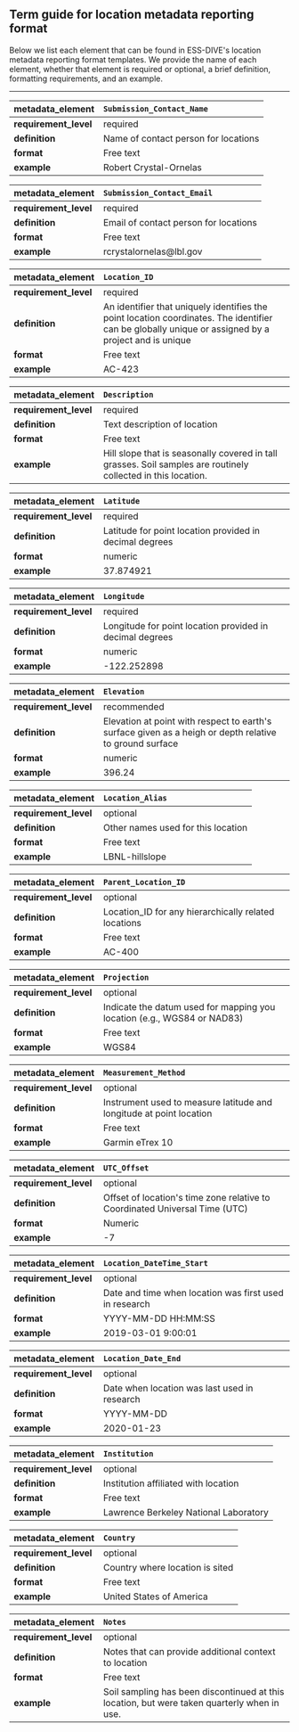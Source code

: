 ## Term guide for location metadata reporting format

Below we list each element that can be found in ESS-DIVE's location metadata reporting format templates. We provide the name of each element, whether that element is required or optional, a brief definition, formatting requirements, and an example.

---

|metadata_element|`Submission_Contact_Name`|
|:----------------------------------------------------|:----------------------------------------------------|
|**requirement_level**|required|
|**definition**|Name of contact person for locations|
|**format**|Free text|
|**example**|Robert Crystal-Ornelas|

|metadata_element|`Submission_Contact_Email`|
|:----------------------------------------------------|:----------------------------------------------------|
|**requirement_level**|required|
|**definition**|Email of contact person for locations|
|**format**|Free text|
|**example**|rcrystalornelas\@lbl.gov|

|metadata_element|`Location_ID`|
|:----------------------------------------------------|:----------------------------------------------------|
|**requirement_level**|required|
|**definition**|An identifier that uniquely identifies the point location coordinates. The identifier can be globally unique or assigned by a project and is unique|
|**format**|Free text|
|**example**|AC-423|

|metadata_element|`Description`|
|:----------------------------------------------------|:----------------------------------------------------|
|**requirement_level**|required|
|**definition**|Text description of location|
|**format**|Free text|
|**example**|Hill slope that is seasonally covered in tall grasses. Soil samples are routinely collected in this location.|

|metadata_element|`Latitude`|
|:----------------------------------------------------|:----------------------------------------------------|
|**requirement_level**|required|
|**definition**|Latitude for point location provided in decimal degrees|
|**format**|numeric|
|**example**|37.874921|

|metadata_element|`Longitude`|
|:----------------------------------------------------|:----------------------------------------------------|
|**requirement_level**|required|
|**definition**|Longitude for point location provided in decimal degrees|
|**format**|numeric|
|**example**|-122.252898|

|metadata_element|`Elevation`|
|:----------------------------------------------------|:----------------------------------------------------|
|**requirement_level**|recommended|
|**definition**|Elevation at point with respect to earth's surface given as a heigh or depth relative to ground surface|
|**format**|numeric|
|**example**|396.24|

|metadata_element|`Location_Alias`|
|:----------------------------------------------------|:----------------------------------------------------|
|**requirement_level**|optional|
|**definition**|Other names used for this location|
|**format**|Free text|
|**example**|LBNL-hillslope|

|metadata_element|`Parent_Location_ID`|
|:----------------------------------------------------|:----------------------------------------------------|
|**requirement_level**|optional|
|**definition**|Location_ID for any hierarchically related locations|
|**format**|Free text|
|**example**|AC-400|

|metadata_element|`Projection`|
|:----------------------------------------------------|:----------------------------------------------------|
|**requirement_level**|optional|
|**definition**|Indicate the datum used for mapping you location (e.g., WGS84 or NAD83)|
|**format**|Free text|
|**example**|WGS84|

|metadata_element|`Measurement_Method`|
|:----------------------------------------------------|:----------------------------------------------------|
|**requirement_level**|optional|
|**definition**|Instrument used to measure latitude and longitude at point location|
|**format**|Free text|
|**example**|Garmin eTrex 10|

|metadata_element|`UTC_Offset`|
|:----------------------------------------------------|:----------------------------------------------------|
|**requirement_level**|optional|
|**definition**|Offset of location's time zone relative to Coordinated Universal Time (UTC)|
|**format**|Numeric|
|**example**|-7|

|metadata_element|`Location_DateTime_Start`|
|:----------------------------------------------------|:----------------------------------------------------|
|**requirement_level**|optional|
|**definition**|Date and time when location was first used in research|
|**format**|YYYY-MM-DD HH:MM:SS|
|**example**|2019-03-01 9:00:01|

|metadata_element|`Location_Date_End`|
|:----------------------------------------------------|:----------------------------------------------------|
|**requirement_level**|optional|
|**definition**|Date when location was last used in research|
|**format**|YYYY-MM-DD|
|**example**|2020-01-23|

|metadata_element|`Institution`|
|:----------------------------------------------------|:----------------------------------------------------|
|**requirement_level**|optional|
|**definition**|Institution affiliated with location|
|**format**|Free text|
|**example**|Lawrence Berkeley National Laboratory|

|metadata_element|`Country`|
|:----------------------------------------------------|:----------------------------------------------------|
|**requirement_level**|optional|
|**definition**|Country where location is sited|
|**format**|Free text|
|**example**|United States of America|

|metadata_element|`Notes`|
|:----------------------------------------------------|:----------------------------------------------------|
|**requirement_level**|optional|
|**definition**|Notes that can provide additional context to location|
|**format**|Free text|
|**example**|Soil sampling has been discontinued at this location, but were taken quarterly when in use.|
